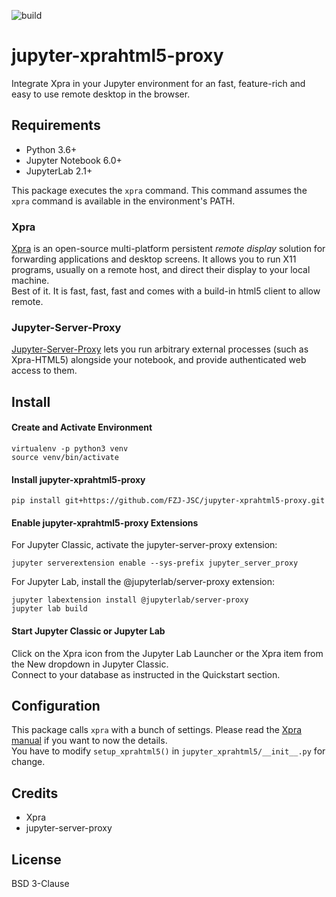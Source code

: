 ![build](https://github.com/FZJ-JSC/jupyter-xprahtml5-proxy/workflows/build/badge.svg)

# jupyter-xprahtml5-proxy
Integrate Xpra in your Jupyter environment for an fast, feature-rich and easy to use remote desktop in the browser.

## Requirements
- Python 3.6+
- Jupyter Notebook 6.0+
- JupyterLab 2.1+

This package executes the `xpra` command. This command assumes the `xpra` command is available in the environment's PATH.


### Xpra
[Xpra](https://xpra.org/) is an open-source multi-platform persistent *remote display* solution for forwarding applications and desktop screens. It allows you to run X11 programs, usually on a remote host, and direct their display to your local machine.  
Best of it. It is fast, fast, fast and comes with a build-in html5 client to allow remote.

### Jupyter-Server-Proxy
[Jupyter-Server-Proxy](https://jupyter-server-proxy.readthedocs.io) lets you run arbitrary external processes (such as Xpra-HTML5) alongside your notebook, and provide authenticated web access to them.

## Install 

#### Create and Activate Environment
```
virtualenv -p python3 venv
source venv/bin/activate
```

#### Install jupyter-xprahtml5-proxy
```
pip install git+https://github.com/FZJ-JSC/jupyter-xprahtml5-proxy.git
```

#### Enable jupyter-xprahtml5-proxy Extensions
For Jupyter Classic, activate the jupyter-server-proxy extension:
```
jupyter serverextension enable --sys-prefix jupyter_server_proxy
```

For Jupyter Lab, install the @jupyterlab/server-proxy extension:
```
jupyter labextension install @jupyterlab/server-proxy
jupyter lab build
```

#### Start Jupyter Classic or Jupyter Lab
Click on the Xpra icon from the Jupyter Lab Launcher or the Xpra item from the New dropdown in Jupyter Classic.  
Connect to your database as instructed in the Quickstart section.

## Configuration
This package calls `xpra` with a bunch of settings. Please read the [Xpra manual](https://xpra.org/manual.html) if you want to now the details.  
You have to modify `setup_xprahtml5()` in `jupyter_xprahtml5/__init__.py` for change.

## Credits
- Xpra
- jupyter-server-proxy

## License
BSD 3-Clause
